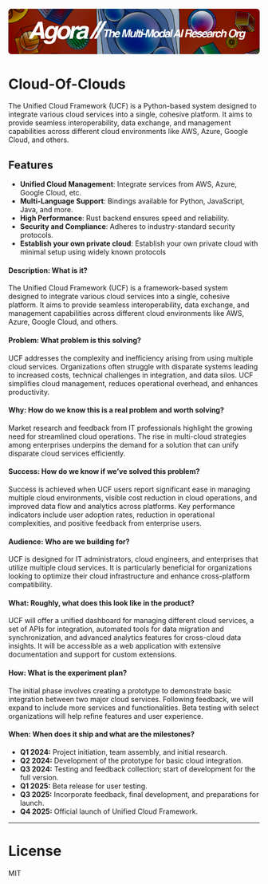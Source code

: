 [![Multi-Modality](agorabanner.png)](https://discord.gg/qUtxnK2NMf)

# Cloud-Of-Clouds

The Unified Cloud Framework (UCF) is a Python-based system designed to integrate various cloud services into a single, cohesive platform. It aims to provide seamless interoperability, data exchange, and management capabilities across different cloud environments like AWS, Azure, Google Cloud, and others.

## Features
- **Unified Cloud Management**: Integrate services from AWS, Azure, Google Cloud, etc.
- **Multi-Language Support**: Bindings available for Python, JavaScript, Java, and more.
- **High Performance**: Rust backend ensures speed and reliability.
- **Security and Compliance**: Adheres to industry-standard security protocols.
- **Establish your own private cloud**: Establish your own private cloud with minimal setup using widely known protocols

#### Description: What is it?
The Unified Cloud Framework (UCF) is a framework-based system designed to integrate various cloud services into a single, cohesive platform. It aims to provide seamless interoperability, data exchange, and management capabilities across different cloud environments like AWS, Azure, Google Cloud, and others.

#### Problem: What problem is this solving?
UCF addresses the complexity and inefficiency arising from using multiple cloud services. Organizations often struggle with disparate systems leading to increased costs, technical challenges in integration, and data silos. UCF simplifies cloud management, reduces operational overhead, and enhances productivity.

#### Why: How do we know this is a real problem and worth solving?
Market research and feedback from IT professionals highlight the growing need for streamlined cloud operations. The rise in multi-cloud strategies among enterprises underpins the demand for a solution that can unify disparate cloud services efficiently.

#### Success: How do we know if we’ve solved this problem?
Success is achieved when UCF users report significant ease in managing multiple cloud environments, visible cost reduction in cloud operations, and improved data flow and analytics across platforms. Key performance indicators include user adoption rates, reduction in operational complexities, and positive feedback from enterprise users.

#### Audience: Who are we building for?
UCF is designed for IT administrators, cloud engineers, and enterprises that utilize multiple cloud services. It is particularly beneficial for organizations looking to optimize their cloud infrastructure and enhance cross-platform compatibility.

#### What: Roughly, what does this look like in the product?
UCF will offer a unified dashboard for managing different cloud services, a set of APIs for integration, automated tools for data migration and synchronization, and advanced analytics features for cross-cloud data insights. It will be accessible as a web application with extensive documentation and support for custom extensions.

#### How: What is the experiment plan?
The initial phase involves creating a prototype to demonstrate basic integration between two major cloud services. Following feedback, we will expand to include more services and functionalities. Beta testing with select organizations will help refine features and user experience.

#### When: When does it ship and what are the milestones?
- **Q1 2024:** Project initiation, team assembly, and initial research.
- **Q2 2024:** Development of the prototype for basic cloud integration.
- **Q3 2024:** Testing and feedback collection; start of development for the full version.
- **Q1 2025:** Beta release for user testing.
- **Q3 2025:** Incorporate feedback, final development, and preparations for launch.
- **Q4 2025:** Official launch of Unified Cloud Framework.

---

# License
MIT
